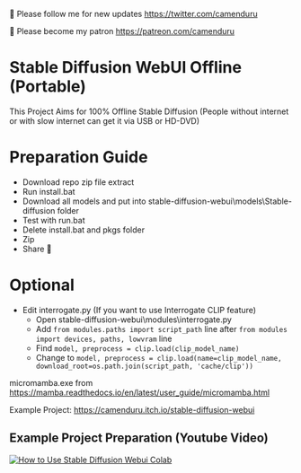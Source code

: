🐣 Please follow me for new updates https://twitter.com/camenduru

🤑 Please become my patron https://patreon.com/camenduru

# Stable Diffusion WebUI Offline (Portable)
This Project Aims for 100% Offline Stable Diffusion (People without internet or with slow internet can get it via USB or HD-DVD)

# Preparation Guide
- Download repo zip file extract
- Run install.bat
- Download all models and put into stable-diffusion-webui\models\Stable-diffusion folder
- Test with run.bat
- Delete install.bat and pkgs folder
- Zip 
- Share 🎉

# Optional
- Edit interrogate.py (If you want to use Interrogate CLIP feature)
  - Open stable-diffusion-webui\modules\interrogate.py 
  - Add `from modules.paths import script_path` line after `from modules import devices, paths, lowvram` line
  - Find `model, preprocess = clip.load(clip_model_name)` 
  - Change to `model, preprocess = clip.load(name=clip_model_name, download_root=os.path.join(script_path, 'cache/clip'))`

micromamba.exe from https://mamba.readthedocs.io/en/latest/user_guide/micromamba.html

Example Project: https://camenduru.itch.io/stable-diffusion-webui

## Example Project Preparation (Youtube Video)
[![How to Use Stable Diffusion Webui Colab](https://i.imgur.com/Zi3LsXj.jpg)](https://www.youtube.com/watch?v=PHZ0VC_Losk)

